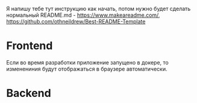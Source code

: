 Я напишу тебе тут инструкцию как начать, потом нужно будет сделать нормальный README.md - https://www.makeareadme.com/, https://github.com/othneildrew/Best-README-Template

# Frontend

Если во время разработки приложение запущено в докере, то изменениния будут отображаться в браузере автоматически.

# Backend